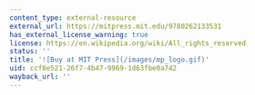 ```yaml
---
content_type: external-resource
external_url: https://mitpress.mit.edu/9780262133531
has_external_license_warning: true
license: https://en.wikipedia.org/wiki/All_rights_reserved
status: ''
title: '![Buy at MIT Press](/images/mp_logo.gif)'
uid: ccf8e521-26f7-4b47-9969-1d63fbe0a742
wayback_url: ''
---
```

